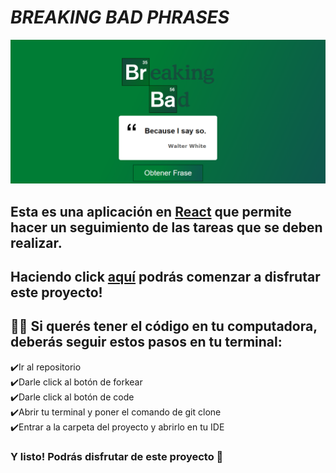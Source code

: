 # ***BREAKING BAD PHRASES***

![imagen](./public/imagenBB.png)

## Esta es una aplicación en [React](https://es.reactjs.org/) que permite  hacer un seguimiento de las tareas que se deben realizar. 


## Haciendo click [aquí](https://github.com/ReyMga/Breakin-Bad--Phrases) podrás comenzar a disfrutar este proyecto! 


## 👨‍💻 Si querés tener el código en tu computadora, deberás seguir estos pasos en tu terminal:

 ✔️Ir al repositorio
 <br>
 ✔️Darle click al botón de forkear
 <br>
 ✔️Darle click al botón de code
 <br>
 ✔️Abrir tu terminal y poner el comando de git clone <url>
 <br>
 ✔️Entrar a la carpeta del proyecto y abrirlo en tu IDE 
 <br>

### Y listo! Podrás disfrutar de este proyecto 🤗


